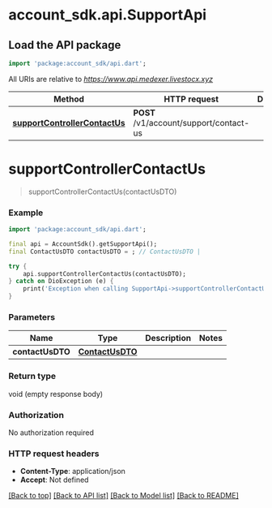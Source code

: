 # account_sdk.api.SupportApi

## Load the API package
```dart
import 'package:account_sdk/api.dart';
```

All URIs are relative to *https://www.api.medexer.livestocx.xyz*

Method | HTTP request | Description
------------- | ------------- | -------------
[**supportControllerContactUs**](SupportApi.md#supportcontrollercontactus) | **POST** /v1/account/support/contact-us | 


# **supportControllerContactUs**
> supportControllerContactUs(contactUsDTO)



### Example
```dart
import 'package:account_sdk/api.dart';

final api = AccountSdk().getSupportApi();
final ContactUsDTO contactUsDTO = ; // ContactUsDTO | 

try {
    api.supportControllerContactUs(contactUsDTO);
} catch on DioException (e) {
    print('Exception when calling SupportApi->supportControllerContactUs: $e\n');
}
```

### Parameters

Name | Type | Description  | Notes
------------- | ------------- | ------------- | -------------
 **contactUsDTO** | [**ContactUsDTO**](ContactUsDTO.md)|  | 

### Return type

void (empty response body)

### Authorization

No authorization required

### HTTP request headers

 - **Content-Type**: application/json
 - **Accept**: Not defined

[[Back to top]](#) [[Back to API list]](../README.md#documentation-for-api-endpoints) [[Back to Model list]](../README.md#documentation-for-models) [[Back to README]](../README.md)

